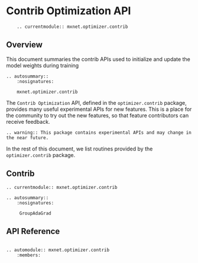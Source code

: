 <!---
  Licensed to the Apache Software Foundation (ASF) under one
  or more contributor license agreements.  See the NOTICE file
  distributed with this work for additional information
  regarding copyright ownership.  The ASF licenses this file
  to you under the Apache License, Version 2.0 (the
  "License"); you may not use this file except in compliance
  with the License.  You may obtain a copy of the License at

    http://www.apache.org/licenses/LICENSE-2.0

  Unless required by applicable law or agreed to in writing,
  software distributed under the License is distributed on an
  "AS IS" BASIS, WITHOUT WARRANTIES OR CONDITIONS OF ANY
  KIND, either express or implied.  See the License for the
  specific language governing permissions and limitations
  under the License.
-->

# Contrib Optimization API

```eval_rst
    .. currentmodule:: mxnet.optimizer.contrib
```

## Overview

This document summaries the contrib APIs used to initialize and update the model
weights during training

```eval_rst
.. autosummary::
    :nosignatures:

    mxnet.optimizer.contrib
```

The `Contrib Optimization` API, defined in the `optimizer.contrib` package, provides
many useful experimental APIs for new features.
This is a place for the community to try out the new features,
so that feature contributors can receive feedback.

```eval_rst
.. warning:: This package contains experimental APIs and may change in the near future.
```

In the rest of this document, we list routines provided by the `optimizer.contrib` package.

## Contrib

```eval_rst
.. currentmodule:: mxnet.optimizer.contrib

.. autosummary::
    :nosignatures:

     GroupAdaGrad
```

## API Reference

<script type="text/javascript" src='../../../_static/js/auto_module_index.js'></script>

```eval_rst

.. automodule:: mxnet.optimizer.contrib
    :members:

```

<script>auto_index("api-reference");</script>
